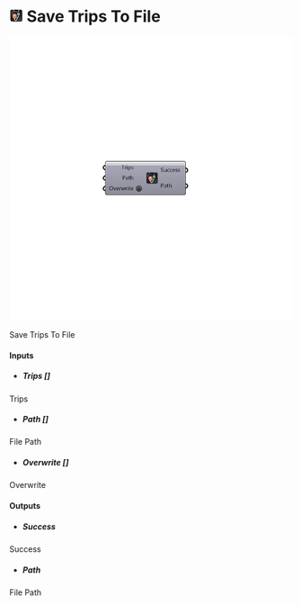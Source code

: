 # ![](../../images/icons/Save_Trips_To_File.png) Save Trips To File

![](../../images/components/Save_Trips_To_File.png)

Save Trips To File

#### Inputs
* ##### Trips []
Trips
* ##### Path []
File Path
* ##### Overwrite []
Overwrite

#### Outputs
* ##### Success
Success
* ##### Path
File Path